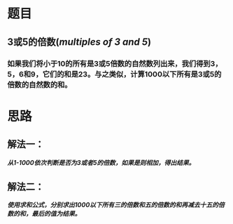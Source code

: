# 题目
## 3或5的倍数(*multiples of 3 and 5*)
### 如果我们将小于10的所有是3或5倍数的自然数列出来，我们得到3，5，6和9，它们的和是23。与之类似，计算1000以下所有是3或5的倍数的自然数的和。


# 思路
## 解法一：
***从1-1000依次判断是否为3或者5的倍数，如果是则相加，得出结果。***

## 解法二：
***使用求和公式，分别求出1000以下所有三的倍数和五的倍数的和再减去十五的倍数的和，最后的值为结果。***
